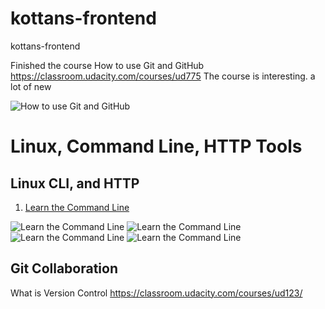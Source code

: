# kottans-frontend

kottans-frontend


Finished the course How to use Git and GitHub
https://classroom.udacity.com/courses/ud775
The course is interesting. a lot of new

![How to use Git and GitHub](http://b3.ge.tt/thumbnail/12rNAAu2/0/YhpFx86mU3T5Db/0x675.png?ofn=How%20to%20use%20Git%20and%20GitHub.png)


# Linux, Command Line, HTTP Tools
## Linux CLI, and HTTP

1. [Learn the Command Line](https://www.codecademy.com/learn/learn-the-command-line)


![Learn the Command Line](http://b3.ge.tt/thumbnail/5v4MBAu2/3/YhpFx86mU3T5Db/0x675.png?ofn=cl.png)
![Learn the Command Line](http://b3.ge.tt/thumbnail/5v4MBAu2/2/YhpFx86mU3T5Db/0x675.png?ofn=cl12.png)
![Learn the Command Line](http://b3.ge.tt/thumbnail/5v4MBAu2/0/YhpFx86mU3T5Db/0x675.png?ofn=cl34.png)
![Learn the Command Line](http://b3.ge.tt/thumbnail/5v4MBAu2/1/YhpFx86mU3T5Db/0x675.png?ofn=cl5.png)

## Git Collaboration

What is Version Control
https://classroom.udacity.com/courses/ud123/
